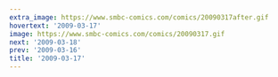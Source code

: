 ```yaml
---
extra_image: https://www.smbc-comics.com/comics/20090317after.gif
hovertext: '2009-03-17'
image: https://www.smbc-comics.com/comics/20090317.gif
next: '2009-03-18'
prev: '2009-03-16'
title: '2009-03-17'
---
```


